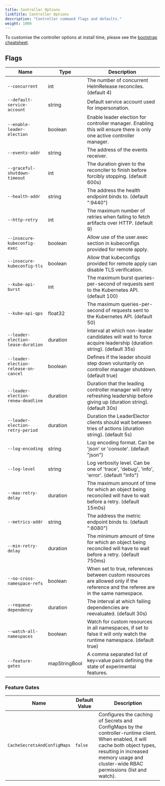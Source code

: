 ```yaml
---
title: Controller Options
linkTitle: Controller Options
description: "Controller command flags and defaults."
weight: 1000
---
```


To customise the controller options at install time,
please see the [bootstrap cheatsheet](../../cheatsheets/bootstrap.md).

## Flags

| Name                                  | Type     | Description                                                                                                                                            |
|---------------------------------------|----------|--------------------------------------------------------------------------------------------------------------------------------------------------------|
| `--concurrent`                        | int      | The number of concurrent HelmRelease reconciles. (default 4)                                                                                             |
| `--default-service-account`           | string   | Default service account used for impersonation.                                                                                                        |
| `--enable-leader-election`            | boolean  | Enable leader election for controller manager. Enabling this will ensure there is only one active controller manager.                                  |
| `--events-addr`                       | string   | The address of the events receiver.                                                                                                                    |
| `--graceful-shutdown-timeout`         | int      | The duration given to the reconciler to finish before forcibly stopping. (default 600s)                                                                |
| `--health-addr`                       | string   | The address the health endpoint binds to. (default ":9440")                                                                                            |
| `--http-retry`                        | int      | The maximum number of retries when failing to fetch artifacts over HTTP. (default 9)                                                                   |
| `--insecure-kubeconfig-exec`          | boolean  | Allow use of the user.exec section in kubeconfigs provided for remote apply.                                                                           |
| `--insecure-kubeconfig-tls`           | boolean  | Allow that kubeconfigs provided for remote apply can disable TLS verification.                                                                         |
| `--kube-api-burst`                    | int      | The maximum burst queries-per-second of requests sent to the Kubernetes API. (default 100)                                                             |
| `--kube-api-qps`                      | float32  | The maximum queries-per-second of requests sent to the Kubernetes API. (default 50)                                                                    |
| `--leader-election-lease-duration`    | duration | Interval at which non-leader candidates will wait to force acquire leadership (duration string). (default 35s)                                         |
| `--leader-election-release-on-cancel` | boolean  | Defines if the leader should step down voluntarily on controller manager shutdown. (default true)                                                      |
| `--leader-election-renew-deadline`    | duration | Duration that the leading controller manager will retry refreshing leadership before giving up (duration string). (default 30s)                        |
| `--leader-election-retry-period`      | duration | Duration the LeaderElector clients should wait between tries of actions (duration string). (default 5s)                                                |
| `--log-encoding`                      | string   | Log encoding format. Can be 'json' or 'console'. (default "json")                                                                                      |
| `--log-level`                         | string   | Log verbosity level. Can be one of 'trace', 'debug', 'info', 'error'. (default "info")                                                                 |
| `--max-retry-delay`                   | duration | The maximum amount of time for which an object being reconciled will have to wait before a retry. (default 15m0s)                                      |
| `--metrics-addr`                      | string   | The address the metric endpoint binds to. (default ":8080")                                                                                            |
| `--min-retry-delay`                   | duration | The minimum amount of time for which an object being reconciled will have to wait before a retry. (default 750ms)                                      |
| `--no-cross-namespace-refs`           | boolean  | When set to true, references between custom resources are allowed only if the reference and the referee are in the same namespace.                     |
| `--requeue-dependency`                | duration | The interval at which failing dependencies are reevaluated. (default 30s)                                                                              |
| `--watch-all-namespaces`              | boolean  | Watch for custom resources in all namespaces, if set to false it will only watch the runtime namespace. (default true)                                 |
| `--feature-gates`                     | mapStringBool | A comma separated list of key=value pairs defining the state of experimental features.                                             |


### Feature Gates

| Name                              | Default Value | Description                                                                                                                                                                                                               |
|-----------------------------------|---------------|---------------------------------------------------------------------------------------------------------------------------------------------------------------------------------------------------------------------------|
| `CacheSecretsAndConfigMaps`       | `false`       | Configures the caching of Secrets and ConfigMaps by the controller-runtime client. When enabled, it will cache both object types, resulting in increased memory usage and cluster-wide RBAC permissions (list and watch). |
